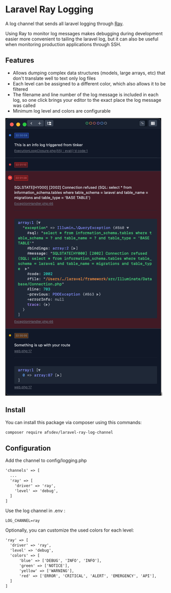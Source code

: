 # Laravel Ray Logging

A log channel that sends all laravel logging through [Ray](https://spatie.be/products/ray).

Using Ray to monitor log messages makes debugging during development easier more convenient to tailing the laravel log,
but it can also be useful when monitoring production applications through SSH.

## Features

- Allows dumping complex data structures (models, large arrays, etc) that don't translate well to text only log files
- Each level can be assigned to a different color, which also allows it to be filtered
- The filename and line number of the log message is included in each log, so one click brings your editor to the exact place the log message was called
- Minimum log level and colors are configurable

![Examples](.github/screenshot.png)i

## Install

You can install this package via composer using this commands:

```sh
composer require afsdev/laravel-ray-log-channel
```

## Configuration

Add the channel to config/logging.php

```   
'channels' => [
  ...
  'ray' => [
    'driver' => 'ray',
    'level' => 'debug',
  ]
]
```

Use the log channel in .env :

    LOG_CHANNEL=ray

Optionally, you can customize the used colors for each level: 

```   
'ray' => [
  'driver' => 'ray',
  'level' => 'debug',
  'colors' => [ 
      'blue' => ['DEBUG', 'INFO', 'INFO'],
      'green' => ['NOTICE'],
      'yellow' => ['WARNING'],
      'red' => ['ERROR', 'CRITICAL', 'ALERT', 'EMERGENCY', 'API'],
  ]
]
```

